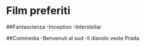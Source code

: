 # Film preferiti
##Fantascienza
-Inception
-Interstellar

##Commedia
-Benvenuti al sud
-Il diavolo veste Prada
